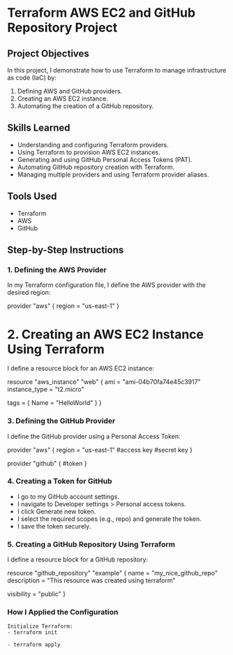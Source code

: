 # Terraform AWS EC2 and GitHub Repository Project

## Project Objectives

In this project, I demonstrate how to use Terraform to manage infrastructure as code (IaC) by:
1. Defining AWS and GitHub providers.
2. Creating an AWS EC2 instance.
3. Automating the creation of a GitHub repository.

## Skills Learned

- Understanding and configuring Terraform providers.
- Using Terraform to provision AWS EC2 instances.
- Generating and using GitHub Personal Access Tokens (PAT).
- Automating GitHub repository creation with Terraform.
- Managing multiple providers and using Terraform provider aliases.

## Tools Used

- Terraform
- AWS
- GitHub

## Step-by-Step Instructions

### 1. Defining the AWS Provider

In my Terraform configuration file, I define the AWS provider with the desired region:

provider "aws" {
  region = "us-east-1"
}

# 2. Creating an AWS EC2 Instance Using Terraform
I define a resource block for an AWS EC2 instance:

resource "aws_instance" "web" {
  ami           = "ami-04b70fa74e45c3917"  
  instance_type = "t2.micro"

  tags = {
    Name = "HelloWorld"
  }
}

### 3. Defining the GitHub Provider
I define the GitHub provider using a Personal Access Token:


provider "aws" {
  region     = "us-east-1"
    #access key
  #secret key 
}

provider "github" {
#token
}

### 4. Creating a Token for GitHub
- I go to my GitHub account settings.
- I navigate to Developer settings > Personal access tokens.
- I click Generate new token.
- I select the required scopes (e.g., repo) and generate the token.
- I save the token securely.

### 5. Creating a GitHub Repository Using Terraform 
I define a resource block for a GitHub repository:

resource "github_repository" "example" {
  name        = "my_nice_github_repo"
  description = "This resource was created using terraform"

  visibility = "public"
}
### How I Applied the Configuration
```hcl
Initialize Terraform:
- terraform init

- terraform apply 
